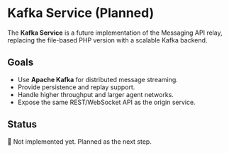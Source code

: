 # Kafka Service (Planned)

The **Kafka Service** is a future implementation of the Messaging API relay, replacing the file-based PHP version with a scalable Kafka backend.

## Goals
- Use **Apache Kafka** for distributed message streaming.
- Provide persistence and replay support.
- Handle higher throughput and larger agent networks.
- Expose the same REST/WebSocket API as the origin service.

## Status
🚧 Not implemented yet. Planned as the next step.
